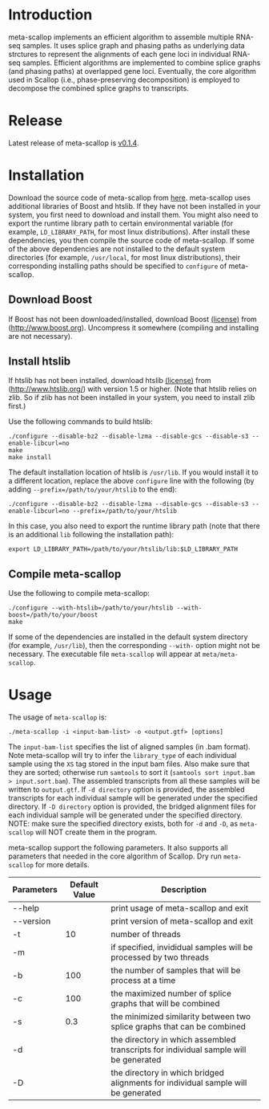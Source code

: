 # Introduction

meta-scallop implements an efficient algorithm to assemble multiple RNA-seq samples.
It uses splice graph and phasing paths as underlying data strctures to represent
the alignments of each gene loci in individual RNA-seq samples.
Efficient algorithms are implemented to combine splice graphs (and phasing paths)
at overlapped gene loci. Eventually, the core algorithm used in Scallop (i.e., phase-preserving decomposition)
is employed to decompose the combined splice graphs to transcripts.

# Release
Latest release of meta-scallop is [v0.1.4](https://github.com/Shao-Group/meta-scallop/releases/tag/v0.1.4).

# Installation
Download the source code of meta-scallop from
[here](https://github.com/Shao-Group/meta-scallop/releases/download/v0.1.4/meta-scallop-0.1.4.tar.gz).
meta-scallop uses additional libraries of Boost and htslib. 
If they have not been installed in your system, you first
need to download and install them. You might also need to
export the runtime library path to certain environmental
variable (for example, `LD_LIBRARY_PATH`, for most linux distributions).
After install these dependencies, you then compile the source code of meta-scallop.
If some of the above dependencies are not installed to the default system 
directories (for example, `/usr/local`, for most linux distributions),
their corresponding installing paths should be specified to `configure` of meta-scallop.

## Download Boost
If Boost has not been downloaded/installed, download Boost
[(license)](http://www.boost.org/LICENSE_1_0.txt) from (http://www.boost.org).
Uncompress it somewhere (compiling and installing are not necessary).

## Install htslib
If htslib has not been installed, download htslib 
[(license)](https://github.com/samtools/htslib/blob/develop/LICENSE)
from (http://www.htslib.org/) with version 1.5 or higher.
(Note that htslib relies on zlib. So if zlib has not been installed in your system,
you need to install zlib first.) 

Use the following commands to build htslib:
```
./configure --disable-bz2 --disable-lzma --disable-gcs --disable-s3 --enable-libcurl=no
make
make install
```
The default installation location of htslib is `/usr/lib`.
If you would install it to a different location, replace the above `configure` line with
the following (by adding `--prefix=/path/to/your/htslib` to the end):
```
./configure --disable-bz2 --disable-lzma --disable-gcs --disable-s3 --enable-libcurl=no --prefix=/path/to/your/htslib
```
In this case, you also need to export the runtime library path (note that there
is an additional `lib` following the installation path):
```
export LD_LIBRARY_PATH=/path/to/your/htslib/lib:$LD_LIBRARY_PATH
```

## Compile meta-scallop

Use the following to compile meta-scallop:
```
./configure --with-htslib=/path/to/your/htslib --with-boost=/path/to/your/boost
make
```

If some of the dependencies are installed in the default system directory (for example, `/usr/lib`),
then the corresponding `--with-` option might not be necessary.
The executable file `meta-scallop` will appear at `meta/meta-scallop`.


# Usage

The usage of `meta-scallop` is:
```
./meta-scallop -i <input-bam-list> -o <output.gtf> [options]
```

The `input-bam-list` specifies the list of aligned samples (in .bam format).
Note meta-scallop will try to infer the `library_type` of each individual sample
using the `XS` tag stored in the input bam files. 
Also make sure that they are sorted; otherwise run `samtools` to sort it (`samtools sort input.bam > input.sort.bam`).
The assembled transcripts from all these samples will be written to `output.gtf`.
If `-d directory` option is provided, the assembled transcripts for each individual
sample will be generated under the specified directory. 
If `-D directory` option is provided, the bridged alignment files for each individual
sample will be generated under the specified directory. NOTE: make sure the specified
directory exists, both for `-d` and `-D`, as `meta-scallop` will NOT create them in the program.

meta-scallop support the following parameters. It also supports all parameters
that needed in the core algorithm of Scallop. Dry run `meta-scallop` for more
details.

 Parameters | Default Value | Description
 ------------------------- | ------------- | ----------
 --help  | | print usage of meta-scallop and exit
 --version | | print version of meta-scallop and exit
 -t | 10  | number of threads
 -m |     | if specified, invididual samples will be processed by two threads
 -b | 100 | the number of samples that will be process at a time
 -c | 100 | the maximized number of splice graphs that will be combined
 -s | 0.3 | the minimized similarity between two splice graphs that can be combined
 -d |     | the directory in which assembled transcripts for individual sample will be generated
 -D |     | the directory in which bridged alignments for individual sample will be generated

